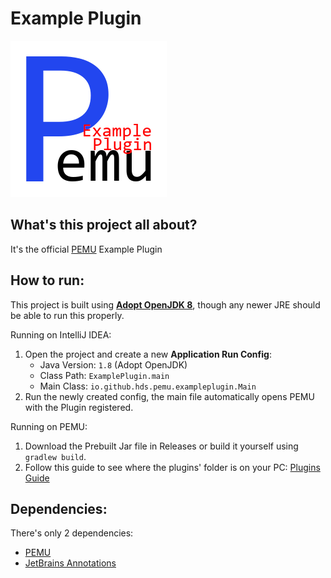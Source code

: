 # Example Plugin

![Example Plugin](./logo.png)

## What's this project all about?

It's the official [PEMU](https://github.com/hds536jhmk/ProcessorEmulator) Example Plugin

## How to run:

This project is built using [**Adopt OpenJDK 8**](https://adoptopenjdk.net/?variant=openjdk8&jvmVariant=hotspot),
though any newer JRE should be able to run this properly.

Running on IntelliJ IDEA:
 1. Open the project and create a new **Application Run Config**:
    - Java Version: `1.8` (Adopt OpenJDK)
    - Class Path: `ExamplePlugin.main`
    - Main Class: `io.github.hds.pemu.exampleplugin.Main`
 2. Run the newly created config, the main file automatically opens PEMU with the Plugin registered.

Running on PEMU:
 1. Download the Prebuilt Jar file in Releases or build it yourself using `gradlew build`.
 2. Follow this guide to see where the plugins' folder is on your PC: [Plugins Guide](https://github.com/hds536jhmk/ProcessorEmulator/blob/master/plugins/README.md)

## Dependencies:

There's only 2 dependencies:
 - [PEMU](https://github.com/hds536jhmk/ProcessorEmulator)
 - [JetBrains Annotations](https://github.com/JetBrains/java-annotations)
